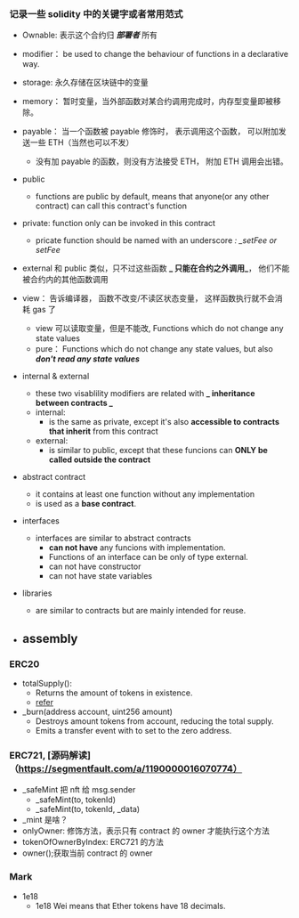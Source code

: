 ### 记录一些 solidity 中的关键字或者常用范式

- Ownable: 表示这个合约归 **_部署者_** 所有
- modifier： be used to change the behaviour of functions in a declarative way.
- storage: 永久存储在区块链中的变量
- memory： 暂时变量，当外部函数对某合约调用完成时，内存型变量即被移除。
- payable： 当一个函数被 payable 修饰时， 表示调用这个函数， 可以附加发送一些 ETH（当然也可以不发）
  - 没有加 payable 的函数，则没有方法接受 ETH， 附加 ETH 调用会出错。
- public
  - functions are public by default, means that anyone(or any other contract) can call this contract's function
- private: function only can be invoked in this contract
  - pricate function should be named with an underscore _: \_setFee or setFee_
- external 和 public 类似，只不过这些函数 **_ 只能在合约之外调用_**， 他们不能被合约内的其他函数调用
- view： 告诉编译器， 函数不改变/不读区状态变量， 这样函数执行就不会消耗 gas 了

  - view 可以读取变量，但是不能改, Functions which do not change any state values
  - pure： Functions which do not change any state values, but also **_don't read any state values_**

- internal & external

  - these two visablility modifiers are related with **_ inheritance between contracts _**
  - internal:
    - is the same as private, except it's also **accessible to contracts that inherit** from this contract
  - external:
    - is similar to public, except that these funcions can **ONLY be called outside the contract**

- abstract contract
  - it contains at least one function without any implementation
  - is used as a **base contract**.
- interfaces
  - interfaces are similar to abstract contracts
    - **can not have** any funcions with implementation.
    - Functions of an interface can be only of type external.
    - can not have constructor
    - can not have state variables
- libraries
  - are similar to contracts but are mainly intended for reuse.

- assembly
  - 

### ERC20

- totalSupply():
  - Returns the amount of tokens in existence.
  - [refer](https://docs.openzeppelin.com/contracts/2.x/api/token/erc20#IERC20-totalSupply--)
- \_burn(address account, uint256 amount)
  - Destroys amount tokens from account, reducing the total supply.
  - Emits a transfer event with to set to the zero address.




### ERC721, [源码解读]（https://segmentfault.com/a/1190000016070774）
- \_safeMint 把 nft 给 msg.sender
  - \_safeMint(to, tokenId)
  - \_safeMint(to, tokenId, \_data)
- \_mint 是啥？
- onlyOwner: 修饰方法，表示只有 contract 的 owner 才能执行这个方法
- tokenOfOwnerByIndex: ERC721 的方法
- owner();获取当前 contract 的 owner

### Mark

- 1e18
  - 1e18 Wei means that Ether tokens have 18 decimals.
